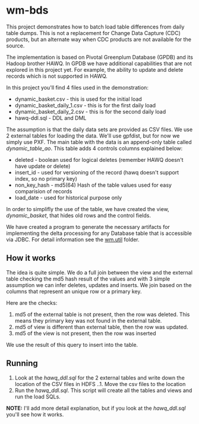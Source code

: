 # wm-bds
This project demonstrates how to batch load table differences from daily table dumps. This is not a replacement for Change Data Capture (CDC) products, but an alternate way when CDC products are not available for the source.

The implementation is based on Pivotal Greenplum Database (GPDB) and its Hadoop brother HAWQ. In GPDB we have additional capabilities that are not explored in this project yet. For example, the ability to update and delete records which is not supported in HAWQ.

In this project you'll find 4 files used in the demonstration:

* dynamic_basket.csv - this is used for the initial load
* dynamic_basket_daily_1.csv - this is for the first daily load
* dynamic_basket_daily_2.csv - this is for the second daily load
* hawq-ddl.sql - DDL and DML 

The assumption is that the daily data sets are provided as CSV files. We use 2 external tables for loading the data. We'll use gpfdist, but for now we simply use PXF. The main table with the data is an append-only table called *dynamic_table_ao*. This table adds 4 controls columns explained below:

* deleted - boolean used for logical deletes (remember HAWQ doesn't have update or delete)
* insert_id - used for versioning of the record (hawq doesn't support index, so no primary key)
* non_key_hash - md5(64) Hash of the table values used for easy comparision of records
* load_date - used for historical purpose only

In order to simplifly the use of the table, we have created the view, *dynamic_basket*, that hides old rows and the control fields.

We have created a program to generate the necessary artifacts for implementing the delta processing for any Database table that is accessible via JDBC. For detail information see the [wm.util](https://github.com/mborges-pivotal/wm-bds/tree/master/wm.util) folder.

## How it works
The idea is quite simple. We do a full join between the view and the external table checking the md5 hash result of the values and with 3 simple assumption we can infer deletes, updates and inserts. We join based on the columns that represent an unique row or a primary key.

Here are the checks:

1. md5 of the external table is not present, then the row was deleted. This means they primary key was not found in the external table.
2. md5 of view is different than external table, then the row was updated.
3. md5 of the view is not present, then the row was inserted

We use the result of this query to insert into the table. 

## Running

1. Look at the *hawq_ddl.sql* for the 2 external tables and write down the location of the CSV files in HDFS
..1. Move the csv files to the location
2. Run the *hawq_ddl.sql*. This script will create all the tables and views and run the load SQLs. 

**NOTE:** I'll add more detail explanation, but if you look at the *hawq_ddl.sql* you'll see how it works. 

